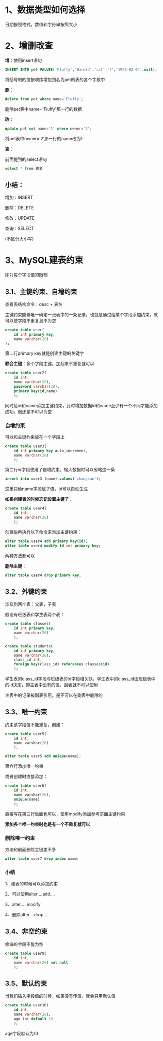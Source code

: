 # 1、数据类型如何选择

日期按照格式，数值和字符串按照大小

# 2、增删改查

**增**：使用insert语句

```sql
INSERT INTO pet VALUES('Fluffy','Harold','cat','f','1993-02-04',null);
```

将括号的的值按顺序增加到名为pet的表的各个字段中

**删**：

```sql
delete from pet where name='Fluffy';
```

删除pet表中name='Fluffy'那一行的数据

**改**：

```sql
update pet set name='1' where owner='2';
```

将pet表中owner=‘2’那一行的name改为1

**查**：

前面提到的select语句

```sql
select * from 表名
```

## 小结：

增加：INSERT

删除：DELETE

修改：UPDATE

查询：SELECT

(不区分大小写)

# 3、MySQL建表约束

即对每个字段值的限制

## 3.1、主键约束、自增约束

查看表结构命令：desc + 表名

​	主键约束能够唯一确定一张表中的一条记录，也就是通过给某个字段添加约束，就可以使字段不重复且不为空

```sql
create table user(
	id int primary key,
	name varchar(20)
);
```

第二行primary key就是创建主键的关键字

**联合主键**：多个字段主键，加起来不重复就可以

```sql
create table user2(
	id int,
	name varchar(20),
	password varchar(20),
	primary key(id,name)
	);
```

同时给id和name添加主键约束，此时增加数据id和name至少有一个不同才能添加成功，但还是不可以为空

### 自增约束

可以和主键约束放在一个字段上

```sql
create table user3(
	id int primary key auto_increment,
	name varchar(20)
	);
```

第二行id字段使用了自增约束，输入数据时可以省略这一条

```sql
insert into user3 (name) values('zhangsan');
```

这里只给name字段赋了值，id可以自动生成

**如果创建表的时候忘记设置主键了**：

```sql
create table user4(
	id int,
	name varchar(20)
	);
```

创建后再执行以下命令来添加主键约束：

```sql
alter table user4 add primary key(id);
alter table user4 modify id int primary key;
```

两种方法都可以

**删除主键**：

```sql
alter table user4 drop primary key;
```

## 3.2、外键约束

涉及到两个表：父表，子表

假设有班级表和学生表两个表：

```sql
create table classes(
	id int primary key,
	name varchar(20)
	);
```

```sql
create table students(
	id int primary key,
	name varchar(20),
	class_id int,
	foreign key(class_id) references classes(id)
	);
```

学生表的class_id字段与班级表的id字段相关联，学生表中的class_id由班级表中的id决定，即主表中没有的值，副表就不可以使用

主表中的记录被副表引用，是不可以在副表中删除的



## 3.3、唯一约束

约束该字段值不能重复，创建：

```sql
create table user5(
	id int,
	name varvhar(20)
	);

alter table user5 add unique(name);
```

第六行添加唯一约束

或者创建时直接添加：

```sql
create table user6(
	id int,
	name varvhar(20),
	unique(name)
	);
```

直接写在第三行后面也可以，使用modify添加参考前面主键约束

**添加多个唯一约束时也是有一个不重复就可以**

### 删除唯一约束

方法和前面删除主键差不多

```sql
alter table user7 drop index name;
```



### 小结

1、建表的时候可以添加约束

2、可以使用alter....add....

3、alter.....modify

4、删除alter....drop....

## 3.4、非空约束

修饰的字段不能为空

```sql
create table user9(
	id int,
	name varchar(20) not null
	);
```



## 3.5、默认约束

当我们插入字段值的时候，如果没有传值，就会只用默认值

```sql
create table user10(
	id int,
	name varchar(20),
	age int default 10
	);
```

age字段默认为10